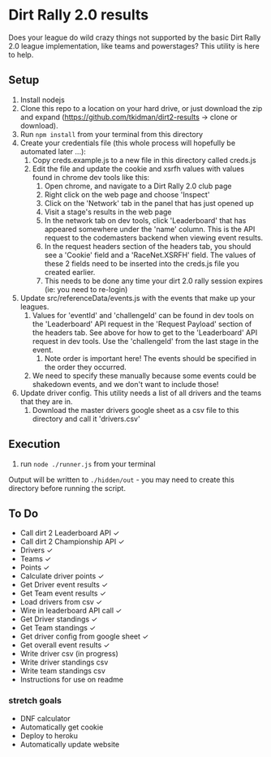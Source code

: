 # Dirt Rally 2.0 results

Does your league do wild crazy things not supported by the basic Dirt Rally 2.0 league implementation, like teams and powerstages? This utility is here to help.

## Setup

1. Install nodejs
1. Clone this repo to a location on your hard drive, or just download the zip and expand (https://github.com/tkidman/dirt2-results -> clone or download).
1. Run `npm install` from your terminal from this directory
1. Create your credentials file (this whole process will hopefully be automated later ...):
    1. Copy creds.example.js to a new file in this directory called creds.js
    1. Edit the file and update the cookie and xsrfh values with values found in chrome dev tools like this:
        1. Open chrome, and navigate to a Dirt Rally 2.0 club page
        1. Right click on the web page and choose 'Inspect'
        1. Click on the 'Network' tab in the panel that has just opened up
        1. Visit a stage's results in the web page
        1. In the network tab on dev tools, click 'Leaderboard' that has appeared somewhere under the 'name' column. This is the API request to the codemasters backend when viewing event results.
        1. In the request headers section of the headers tab, you should see a 'Cookie' field and a 'RaceNet.XSRFH' field. The values of these 2 fields need to be inserted into the creds.js file you created earlier.
        1. This needs to be done any time your dirt 2.0 rally session expires (ie: you need to re-login)
1. Update src/referenceData/events.js with the events that make up your leagues.
    1. Values for 'eventId' and 'challengeId' can be found in dev tools on the 'Leaderboard' API request in the 'Request Payload' section of the headers tab.  See above for how to get to the 'Leaderboard' API request in dev tools. Use the 'challengeId' from the last stage in the event.
        1. Note order is important here! The events should be specified in the order they occurred.
    1. We need to specify these manually because some events could be shakedown events, and we don't want to include those!     
1. Update driver config. This utility needs a list of all drivers and the teams that they are in.
    1. Download the master drivers google sheet as a csv file to this directory and call it 'drivers.csv'

## Execution

1. run `node ./runner.js` from your terminal

Output will be written to `./hidden/out` - you may need to create this directory before running the script.
 
## To Do
* Call dirt 2 Leaderboard API ✓
* Call dirt 2 Championship API ✓
* Drivers ✓
* Teams ✓
* Points ✓
* Calculate driver points ✓
* Get Driver event results ✓
* Get Team event results ✓
* Load drivers from csv ✓
* Wire in leaderboard API call ✓
* Get Driver standings ✓
* Get Team standings ✓
* Get driver config from google sheet ✓
* Get overall event results ✓
* Write driver csv (in progress)
* Write driver standings csv
* Write team standings csv
* Instructions for use on readme

### stretch goals
* DNF calculator
* Automatically get cookie
* Deploy to heroku
* Automatically update website
